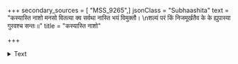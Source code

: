 +++
secondary_sources = [ "MSS_9265",]
jsonClass = "Subhaashita"
text = "कस्यास्ति नाशो मनसो वितत्या क्व सर्वथा नास्ति भयं विमुक्तौ।  \nशल्यं परं किं निजमूर्खतैव के के ह्युपास्या गुरवश्च सन्तः॥"
title = "कस्यास्ति नाशो"

+++

<details><summary>Text</summary>

कस्यास्ति नाशो मनसो वितत्या क्व सर्वथा नास्ति भयं विमुक्तौ।  
शल्यं परं किं निजमूर्खतैव के के ह्युपास्या गुरवश्च सन्तः॥
</details>
